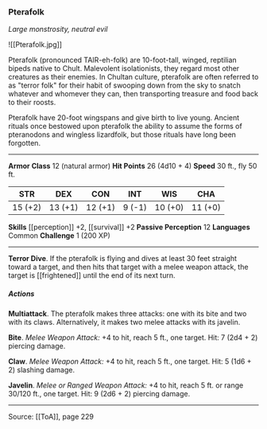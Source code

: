 ### Pterafolk
_Large monstrosity, neutral evil_

![[Pterafolk.jpg]]

Pterafolk (pronounced TAIR-eh-folk) are 10-foot-tall, winged, reptilian bipeds native to Chult. Malevolent isolationists, they regard most other creatures as their enemies. In Chultan culture, pterafolk are often referred to as "terror folk" for their habit of swooping down from the sky to snatch whatever and whomever they can, then transporting treasure and food back to their roosts.

Pterafolk have 20-foot wingspans and give birth to live young. Ancient rituals once bestowed upon pterafolk the ability to assume the forms of pteranodons and wingless lizardfolk, but those rituals have long been forgotten.






---

**Armor Class** 12 (natural armor)
**Hit Points** 26 (4d10 + 4)
**Speed** 30 ft., fly 50 ft.

| STR     | DEX     | CON     | INT     | WIS     | CHA     |
|---------|---------|---------|---------|---------|---------|
| 15 (+2) | 13 (+1) | 12 (+1) | 9 (-1) | 10 (+0) | 11 (+0) |

**Skills** [[perception]] +2, [[survival]] +2
**Passive Perception** 12
**Languages** Common
**Challenge** 1 (200 XP)

---

**Terror Dive**. If the pterafolk is flying and dives at least 30 feet straight toward a target, and then hits that target with a melee weapon attack, the target is [[frightened]] until the end of its next turn.

##### Actions
**Multiattack**. The pterafolk makes three attacks: one with its bite and two with its claws. Alternatively, it makes two melee attacks with its javelin.

**Bite**. _Melee Weapon Attack:_ +4 to hit, reach 5 ft., one target. Hit: 7 (2d4 + 2) piercing damage.

**Claw**. _Melee Weapon Attack:_ +4 to hit, reach 5 ft., one target. Hit: 5 (1d6 + 2) slashing damage.

**Javelin**. _Melee or Ranged Weapon Attack:_ +4 to hit, reach 5 ft. or range 30/120 ft., one target. Hit: 9 (2d6 + 2) piercing damage.


---

Source: [[ToA]], page 229
